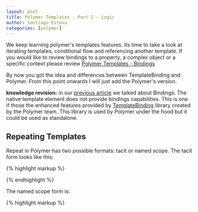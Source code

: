 ```yaml
---
layout: post
title: Polymer Templates - Part 2 - Logic
author: Santiago Esteva
categories: [polymer]
---
```


We keep learning polymer's templates features. Its time to take a look at iterating templates, conditional flow and referencing another template.
If you would like to review bindings to a property, a complex object or a specific context please review [Polymer Templates - Bindings][12]

By now you got the idea and differences between TemplateBinding and Polymer.
From this point onwards I will just add the Polymer's version.

**knowledge revision:** in our [previous article][12] we talked about Bindings. The native template element does not provide bindings capabilities.
This is one if those the enhanced features provided by [TemplateBinding][9] library created by the Polymer team.
This library is used by Polymer under the hood but it could be used as standalone.


## Repeating Templates

Repeat in Polymer has two possible formats: tacit or named scope. The tacit form looks like this:

{% highlight markup %}

<polymer-element name="my-element">
  <template>
    The brother names are
    <template repeat="{% raw %}{{ brothers }}{% endraw %}">
      <span>{% raw %}{{ name }}{% endraw %}</span>
    </template>
  </template>
  <script>
    Polymer({
      created: function(){
        this.brothers = [
          {name: 'Santiago'},
          {name: 'Pablo'},
          {name: 'Veronica'}
        ]
      }
    })
  </script>
</polymer-element>

{% endhighlight %}

The named scope form is:

{% highlight markup %}

<polymer-element name="my-element">
  <template>
    <template repeat="{% raw %}{{ brother in brothers }}{% endraw %}">
          <span>{% raw %}{{ brother.name }}{% endraw %}</span>
    <template>
  </template>
  <script>
    Polymer({
      created: function(){
        this.brothers = [
          {name: 'Santiago'},
          {name: 'Pablo'},
          {name: 'Veronica'}
        ]
      }
    });
  </script>
</polymer-element>
{% endhighlight %}

Sometimes you need the the iteration Index.
You can use the iteration index like any other variable using double mustache syntax:

{% highlight markup %}
<template repeat="{% raw %}{{fruit, i in fruits}}{% endraw %}">
  <div>{% raw %}{{i + 1}}{% endraw %}. {% raw %}{{fruit}}{% endraw %}</div>
</template>
{% endhighlight %}

**Note:** A few features of native templates can’t be replicated perfectly with the polyfills library, and require some workarounds.
Some browsers don’t allow 'template' elements inside certain elements like 'select' or 'table'.
Browsers with native support for 'template' allow it to be a child of elements 'select' and 'table'.

{% highlight  markup%}
<table>
  <template repeat="{% raw %}{{fruit in fruits}{% endraw %}">
    <tr><td>{% raw %}{{fruit}}{% endraw %}</td></tr>
  </template>
</table>
{% endhighlight %}

Here is the workaround

{% highlight  markup%}
<tr template repeat="{% raw %}{{fruit in fruits}}{% endraw %}">
    <td>{% raw %}{{fruit}}{% endraw %}</td>
</tr>
<option template repeat="{% raw %}{{fruit in fruits}}{% endraw %}">{% raw %}{{fruit}}{% endraw %}</option>
{% endhighlight %}

## Conditional Flow

You can use 'bind if' or 'if':

{% highlight markup %}
<template bind if="{{ conditionalValue }}">
  Binds if and only if conditionalValue is truthy.
</template>

<template if="{{ conditionalValue }}">
  Binds if and only if conditionalValue is truthy. (same as *bind if*)
</template>
{% endhighlight %}

Polymer has no `else` clause. Use a negative condition instead:

{% highlight markup %}
<template if="{% raw %}{{!showAnswer}}{% endraw %}">
  ...
</template>
{% endhighlight %}

Here is how it looks in a polymer element:

{% highlight markup %}
<polymer-element name="my-element">
  <template>
    <template if="{% raw %}{{showAnswer}}{% endraw %}">
      <div>42</div>
      <button on-tap="{% raw %}{{toggleView}}{% endraw %}">Show question</button>
    </template>
    <template if="{% raw %}{{!showAnswer}}{% endraw %}">
      <div>
        What is the answer to "The Ultimate Question of Life, the
        Universe, and Everything"?
      </div>
      <button on-tap="{% raw %}{{toggleView}}{% endraw %}">Show answer</button>
    </template>
  </template>
  <script>
    Polymer({
      showAnswer: false,
      toggleView: function(e, detail, sender) {
        this.showAnswer = !this.showAnswer;
      }
    });
  </script>
</polymer-element>
{% endhighlight %}


#### Conditional repeats

You may also use to condition whether to repeat a template or not.

{% highlight  markup%}
<template repeat if="{% raw %}{{ conditionalValue }}{% endraw %}">
  Repeat if and only if conditionalValue is truthy.
</template>
{% endhighlight %}

#### Conditional boolean attributes

This is another form of condition using **?=** syntax. Let's see an example:

You can set an element's `hidden` property using `hidden?=`:

{% highlight markup %}
<p hidden?="{% raw %}{{shortView}}{% endraw %}">
  ...
</p>
{% endhighlight %}

The boolean attribute gets set if it is bound to a `true` value. Note the use of `?=` syntax for conditionally setting a boolean attribute.

{% highlight markup %}
<polymer-element name="my-element">
  <template>
   <div>The Big Lebowski</div>
    <p hidden?="{% raw %}{{shortView}}{% endraw %}">
      'Dude' Lebowski, mistaken for a millionaire Lebowski, seeks restitution
      for his ruined rug and enlists his bowling buddies to help get it.
    </p>
    <button on-tap="{% raw %}{{toggleView}}{% endraw %}">Toggle View</button>
  </template>
  <script>
    Polymer({
      shortView: true,
      toggleView: function() {
        this.shortView = !this.shortView;
      }
    });
  </script>
</polymer-element>
{% endhighlight %}

## Referencing another template

Lets say we want to use the same template multiple times.
When creating an instance, the content of this template will be ignored, and the content of #myTemplate is used instead.
In the following example, the text 'Used by any template which refers to this one by the ref attribute' will be printed twice.


{% highlight markup %}
<polymer-element name="my-element">
  <template>
    <template id="user">
      <span style="userName">{% raw %}{{ name }}{% endraw %}</span>
    </template>

    Hi, <template ref="user" bind="{% raw %}{{loggedIn}}{% endraw %}"></template>.
    People you may want to add:
    <ul>
      <!-- tacit binding of each object inside collection-->
      <template repeat="{% raw %}{{peopleYouMayKnow}}{% endraw %}">
        <li><template ref="user" bind></template></li>
      </template>
      <!-- named scope binding of each object inside collection-->
      <template repeat="{% raw %}{{person in peopleYouMayKnow}}{% endraw %}">
        <li><template ref="user" bind="{% raw %}{{person}}{% endraw %}"></template></li>
      </template>
    </ul>
  </template>
  <script>
    Polymer({
      created: function(){
        this.loggedIn = { name: 'Sam' };
        this.peopleYouMayKnow = [{ name: 'Amy' }, { name: 'Lin' }, { name: 'Peter' }];
      }
    });
  </script>
</polymer-element>
{% endhighlight %}


#### Recursive Templates

You can also use it to easily represent tree structures with a recursive template:

{% highlight markup %}
<template>
  <template>
    <ul>
    <template repeat="{% raw %}{{items}}{% endraw %}" id="t">
      <li>{% raw %}{{name}}{% endraw %}
      <ul>
        <template ref="t" repeat="{% raw %}{{children}}{% endraw %}"></template>
      </ul>
    </li>
  </template>
</template>
{% endhighlight %}

#### Choose templates dynamically

This is simplistic example on how you could dynamically decide which template to display based on a given logic.

We give each template a unique id but instead of reference one or the other, we bind the selection to our model.

{% highlight markup %}
<polymer-element name="my-element">
  <template >
    <template id="one">
      The username is {% raw %}{{username}}{% endraw %}
    </template>
    <template id="two">
      The name is {% raw %}{{name}}{% endraw %}
    </template>
    <template bind="{% raw %}{{user}}{% endraw %}" ref="{% raw %}{{templateName}}{% endraw %}"></template>
	</template>
  <script>
    Polymer({
      created: function(){
        this.user = { name: 'Amy'};
      },
      domReady: function(){
       this.templateName = 'two';
       if(this.user.hasOwnProperty('username')){
         this.templateName = 'one';
       }
     }
    });
  </script>
</polymer-element>
{% endhighlight %}

**Created vs Attached vs DomReady:** Polymer shortens web components lifecycle callbacks. Created - from createdCallback - is called when an instance of the element was created.
Here we can instantiate our Model.

In this example, I wanted to choose the templates dynamically based on an existing model. So I decided to perform my logic in a
later stage. I could have picked 'attached' - from attachedCallback - which is called when an instance of the element was inserted into the DOM.

I chose 'domReady' which is called when the element’s initial set of children exist. From the docs: "This is an appropriate time to poke at the element’s parent
or light DOM children. Another use is when you have sibling custom elements (e.g. they’re .innerHTML‘d together, at the same time).
Before element A can use B’s API/properties, element B needs to be upgraded. The domReady callback ensures both elements exist."


## Try it yourself
You should go to [ele.io][11] and take any of the Polymer examples and play!

Ele.io is the jsfiddle for polymer, created for polymer playing and developed with polymer elements.

Next we will go into a third article on binding on native html elements, multiple insertion points and one way binding.

Enjoy!



[1]:http://webcomponents.org/
[2]:http://jonrimmer.github.io/are-we-componentized-yet/
[3]:http://webcomponents.org/polyfills/
[4]:http://www.x-tags.org/
[5]:http://bosonic.github.io/
[6]:https://www.polymer-project.org/
[7]:https://www.youtube.com/playlist?list=PLOU2XLYxmsII5c3Mgw6fNYCzaWrsM3sMN
[8]:http://ng-learn.org/2014/12/Polymer/
[9]:https://github.com/Polymer/TemplateBinding
[10]:http://www.w3.org/TR/html5/scripting-1.html#the-template-element
[11]:https://ele.io/
[12]:http://ng-learn.org/2014/12/Polymer_Templates-Bindings/










